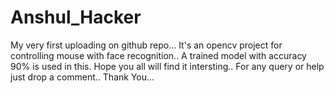 # Anshul_Hacker
My very first uploading on github repo...
It's an opencv project for controlling mouse with face recognition..
A trained model with accuracy 90% is used in this.
Hope you all will find it intersting..
For any query or help just drop a comment..
Thank You...
